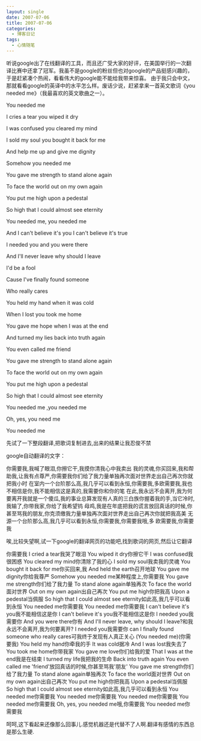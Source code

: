 ```yaml
---
layout: single
date: 2007-07-06
title: 2007-07-06
categories:
  - 博客日记
tags:
  - 心情随笔
---
```

听说google出了在线翻译的工具，而且还广受大家的好评，在美国举行的一次翻译比赛中还拿了冠军。我虽不是google的粉丝但也对google的产品挺感兴趣的，于是赶紧凑个热闹，看看伟大的google能不能给我带来惊喜。
    由于我只会中文，那就看看google的英译中的水平怎么样。废话少说，赶紧拿来一首英文歌词《you needed me》（我最喜欢的英文歌曲之一）。

You needed me

I cries a tear you wiped it dry

I was confused you cleared my mind

I sold my soul you bought it back for me

And help me up and give me dignity

Somehow you needed me

You gave me strength to stand alone again

To face the world out on my own again

You put me high upon a pedestal

So high that I could almost see eternity

You needed me, you needed me

And I can't believe it's you
I can't believe it's true

I needed you and you were there

And I'll never leave why should I leave

I'd be a fool

Cause I've finally found someone

Who really cares

You held my hand when it was cold

When I lost you took me home

You gave me hope when I was at the end

And turned my lies back into truth again

You even called me friend

You gave me strength to stand alone again

To face the world out on my own again

You put me high upon a pedestal

So high that I could almost see eternity

You needed me ,you needed me

Oh, yes, you need me

You needed me

先试了一下整段翻译,把歌词复制进去,出来的结果让我忍俊不禁

google自动翻译的文字：

你需要我,我喊了眼泪,你擦它干,我摸你清我心中我卖出 我的灵魂,你买回来,我和帮助我,让我有点尊严,你需要我你们给了我力量单独再次面对世界走出自己再次你就把我小时 在室内一个台阶那么高,我几乎可以看到永恒,你需要我,多欧需要我,我也不相信是你,我不能相信这是真的,我需要你和你的笔 在此,我永远不会离开,我为何要离开我就是一个傻瓜,我的事业总算发现有人真的三白族你握着我的手,当它冷时,我输了,你带我家,你给了我希望钨 母鸡,我是在年底把我的谎言放回真话的时候,你甚至骂我的朋友,你克须缴我力量单独再次面对世界走出自己再次你就把我高美 无源一个台阶那么高,我几乎可以看到永恒,你需要我,你需要我哦,多 欧需要我,你需要我

唉,比较失望啊,试一下google的翻译网页的功能吧,找到歌词的网页,然后让它翻译

你需要我
I cried a tear我哭了眼泪
You wiped it dry你擦它干
I was confused我很困惑
You cleared my mind你清除了我的心
I sold my soul我卖我的灵魂
You bought it back for me你买回来,我
And held the earth召开地球
You gave me dignity你给我尊严
Somehow you needed me某种程度上,你需要我
You gave me strength你们给了我力量
To stand alone again单独再次
To face the world面对世界
Out on my own again出自己再次
You put me high你把我高
Upon a pedestal当佩服
So high that I could almost see eternity如此高,我几乎可以看到永恒
You needed me你需要我
You needed me你需要我
I can't believe it's you我不能相信这是你
I can't believe it's you我不能相信这是你
I needed you我需要你
And you were there你有
And I'll never leave, why should I leave?和我永远不会离开,我为何要离开?
I needed you我需要你
can I finally found someone who really cares可我终于发现有人真正关心
(You needed me)(你需要我)
You held my hand你牵我的手
It was cold据冷
And I was lost我失去了
You took me home你带我家
You gave me love你们给我的爱
That I was at the end我是在结束
I turned my life我把我的生命
Back into truth again You even called me 'friend'放回真话的时候,你甚至骂我'朋友'
You gave me strength你们给了我力量
To stand alone again单独再次
To face the world面对世界
Out on my own again出自己再次
You put me high你把我高
Upon a pedestal当佩服
So high that I could almost see eternity如此高,我几乎可以看到永恒
You needed me你需要我
You needed me你需要我
You needed me你需要我
You needed me你需要我
Oh, yes, you needed me哦,你需要我
You needed me你需要我

呵呵,这下看起来还像那么回事儿.感觉机器还是代替不了人啊.翻译有感情的东西总是那么生硬.
